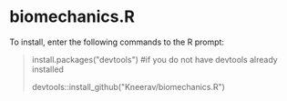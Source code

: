 # biomechanics.R

To install, enter the following commands to the R prompt:

>install.packages("devtools") #if you do not have devtools already installed
>
>devtools::install_github("Kneerav/biomechanics.R")
